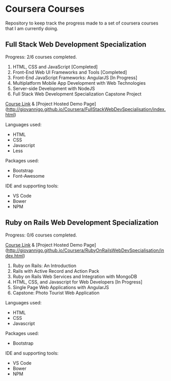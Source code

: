 # Coursera Courses
Repository to keep track the progress made to a set of coursera courses that I am currently doing.
## Full Stack Web Development Specialization
Progress: 2/6 courses completed.

1. HTML, CSS and JavaScript [Completed]
2. Front-End Web UI Frameworks and Tools [Completed]
3. Front-End JavaScript Frameworks: AngularJS [In Progress]
4. Multiplatform Mobile App Development with Web Technologies
5. Server-side Development with NodeJS
6. Full Stack Web Development Specialization Capstone Project


[Course Link](https://www.coursera.org/specializations/full-stack) & [Project Hosted Demo Page] (http://giovannigo.github.io/Coursera/FullStackWebDevSpecialisation/index.html)

Languages used:
* HTML
* CSS
* Javascript
* Less

Packages used:
* Bootstrap
* Font-Awesome

IDE and supporting tools:
* VS Code
* Bower
* NPM

## Ruby on Rails Web Development Specialization
Progress: 0/6 courses completed.

[Course Link](https://www.coursera.org/specializations/ruby-on-rails) & [Project Hosted Demo Page] (http://giovannigo.github.io/Coursera/RubyOnRailsWebDevSpecialisation/index.html)

1. Ruby on Rails: An Introduction
2. Rails with Active Record and Action Pack
3. Ruby on Rails Web Services and Integration with MongoDB 
4. HTML, CSS, and Javascript for Web Developers [In Progress]
5. Single Page Web Applications with AngularJS
6. Capstone: Photo Tourist Web Application

Languages used:
* HTML
* CSS
* Javascript

Packages used:
* Bootstrap

IDE and supporting tools:
* VS Code
* Bower
* NPM
